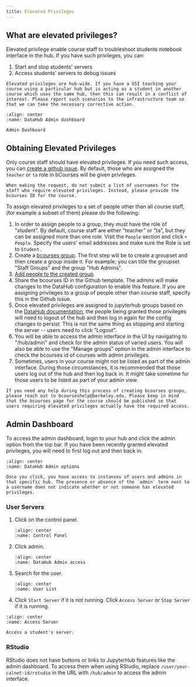 ```yaml
---
title: Elevated Privileges
---
```


## What are elevated privileges?

Elevated privilege enable course staff to troubleshoot students notebook interface in the hub. If you have such privileges, you can:

1. Start and stop students' servers
1. Access students' servers to debug issues

```{warning}
Elevated privileges are hub-wide. If you have a GSI teaching your course using a particular hub but is acting as a student in another course which uses the same hub, then this can result in a conflict of interest. Please report such scenarios to the infrastructure team so that we can take the necessary corrective action.
```

```{figure} ../images/admin.png
:align: center
:name: DataHub Admin dashboard

Admin Dashboard
```

## Obtaining Elevated Privileges

Only course staff should have elevated privileges. If you need such access, you can [create a github issue](https://github.com/berkeley-dsep-infra/datahub/issues/new?assignees=&labels=support&template=admin_request.yml). By default, those who are assigned the `teacher` or `ta` role in bCourses will be given privileges.

```{note}
When making the request, do not submit a list of usernames for the staff who require elevated privileges. Instead, please provide the bcourses ID for the course.
```

To assign elevated privileges to a set of people other than all course staff, (for example a subset of them) please do the following:

1. In order to assign people to a group, they must have the role of "student". By default, course staff are either "teacher" or "ta", but they can be assigned more than one role. Visit the `People` section and click `+ People`. Specify the users' email addresses and make sure the Role is set to `Student`.
1. Create a [bcourses group](https://community.canvaslms.com/t5/Instructor-Guide/How-do-I-manually-create-groups-in-a-group-set/ta-p/700). The first step will be to create a groupset and then create a group inside it. For example, you can title the groupset "Staff Groups" and the group "Hub Admins".
1. [Add people to the created group](https://community.canvaslms.com/t5/Instructor-Guide/How-do-I-manually-assign-students-to-groups/ta-p/663).
1. Share the bcourses ID in the Github template. The admins will make changes to the DataHub configuration to enable this feature. If you are assigning privileges to a group of people other than course staff, specify this in the Github issue.
1. Once elevated privileges are assigned to jupyterhub groups based on the [DataHub documentation](https://docs.datahub.berkeley.edu/en/latest/admins/howto/course-config.html#assigning-scopes-to-roles), the people being granted those privileges will need to logout of the hub and then log in again for the config changes to persist. This is not the same thing as stopping and starting the server -- users need to click "Logout".
1. You will be able to access the admin interface in the UI by navigating to "<Hub URL>/hub/admin" and check for the admin status of varied users. You will also be able to use the "Manage groups" option in the admin interface to check the bcourses id of courses with admin privileges.
1. Sometimes, users in your course might not be listed as part of the admin interface. During those circumstances, it is recommended that those users log out of the hub and then log back in. It might take sometime for those users to be listed as part of your admin view.

```{note}
If you need any help during this process of creating bcourses groups, please reach out to bcourseshelp@berkeley.edu. Please keep in mind that the bcourses page for the course should be published so that users requiring elevated privileges actually have the required access. 
```

## Admin Dashboard

To access the admin dashboard, login to your hub and click the admin option from the top bar. If you have been recently granted elevated privileges, you will need to first log out and then back in.

```{figure} ../images/adminaccess.PNG
:align: center
:name: DataHub Admin options

```

```{note}
Once you click, you have access to instances of users and admins in that specific hub. The presence or absence of the `admin` term next to a username does not indicate whether or not someone has elevated privileges.
```

### User Servers

1. Click on the control panel.

   ```{figure} ../images/controlpanel.PNG
   :align: center
   :name: Control Panel

   ```
1. Click admin.

   ```{figure} ../images/adminaccess.PNG
   :align: center
   :name: DataHub Admin access

   ```
1. Search for the user.

   ```{figure} ../images/user.PNG
   :align: center
   :name: User List

   ```
1. Click `Start Server` if it is not running. Click `Access Server` or `Stop Server` if it is running.

```{figure} ../images/accessserver.PNG
:align: center
:name: Access Server

Access a student's server.
```

### RStudio

RStudio does not have buttons or links to JupyterHub features like the admin dashboard. To access them when using RStudio, replace `/user/your-calnet-id/rstudio` in the URL with `/hub/admin` to access the admin interface.
